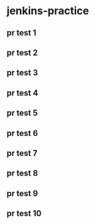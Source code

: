 # jenkins-practice

## pr test 1
## pr test 2
## pr test 3
## pr test 4
## pr test 5
## pr test 6
## pr test 7
## pr test 8
## pr test 9
## pr test 10
